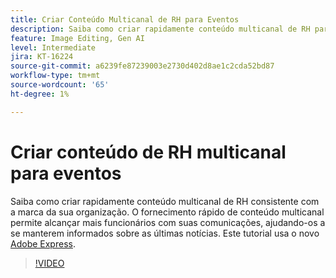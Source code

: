 ```yaml
---
title: Criar Conteúdo Multicanal de RH para Eventos
description: Saiba como criar rapidamente conteúdo multicanal de RH para eventos
feature: Image Editing, Gen AI
level: Intermediate
jira: KT-16224
source-git-commit: a6239fe87239003e2730d402d8ae1c2cda52bd87
workflow-type: tm+mt
source-wordcount: '65'
ht-degree: 1%

---
```


# Criar conteúdo de RH multicanal para eventos

Saiba como criar rapidamente conteúdo multicanal de RH consistente com a marca da sua organização. O fornecimento rápido de conteúdo multicanal permite alcançar mais funcionários com suas comunicações, ajudando-os a se manterem informados sobre as últimas notícias. Este tutorial usa o novo [Adobe Express](https://www.adobe.com/express/).

>[!VIDEO](https://video.tv.adobe.com/v/3434597?quality=12&learn=on&hidetitle=true)
